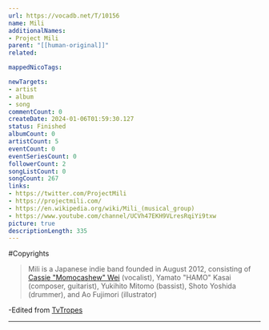 ```yaml
---
url: https://vocadb.net/T/10156
name: Mili
additionalNames: 
- Project Mili
parent: "[[human-original]]"
related:

mappedNicoTags:

newTargets:
- artist
- album
- song
commentCount: 0
createDate: 2024-01-06T01:59:30.127
status: Finished
albumCount: 0
artistCount: 5
eventCount: 0
eventSeriesCount: 0
followerCount: 2
songListCount: 0
songCount: 267
links: 
- https://twitter.com/ProjectMili
- https://projectmili.com/
- https://en.wikipedia.org/wiki/Mili_(musical_group)
- https://www.youtube.com/channel/UCVh47EKH9VLresRqiYi9txw
picture: true
descriptionLength: 335
---
```


#Copyrights

>Mili is a Japanese indie band founded in August 2012, consisting of [Cassie "Momocashew" Wei](https://vocadb.net/Ar/7368) (vocalist), Yamato "HAMO" Kasai (composer, guitarist), Yukihito Mitomo (bassist), Shoto Yoshida (drummer), and Ao Fujimori (illustrator)

-Edited from [TvTropes](https://tvtropes.org/pmwiki/pmwiki.php/Music/Mili)

---


